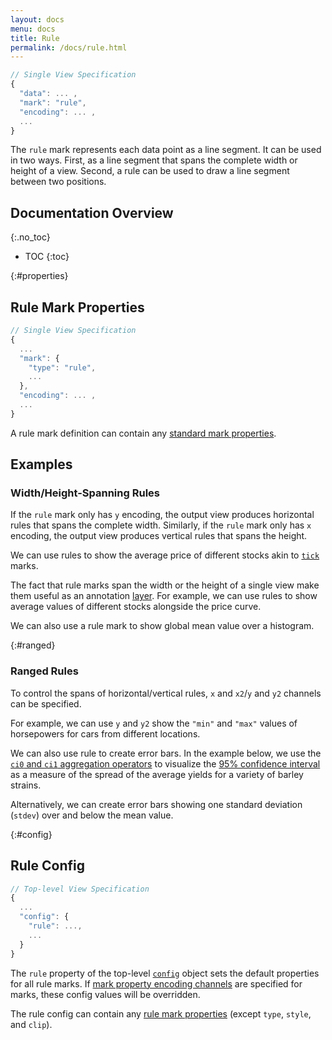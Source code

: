 ```yaml
---
layout: docs
menu: docs
title: Rule
permalink: /docs/rule.html
---
```


```js
// Single View Specification
{
  "data": ... ,
  "mark": "rule",
  "encoding": ... ,
  ...
}
```

The `rule` mark represents each data point as a line segment. It can be used in two ways. First, as a line segment that spans the complete width or height of a view. Second, a rule can be used to draw a line segment between two positions.

<!-- prettier-ignore-start -->

## Documentation Overview

{:.no_toc}

- TOC {:toc}
  <!-- prettier-ignore-end -->

{:#properties}

## Rule Mark Properties

```js
// Single View Specification
{
  ...
  "mark": {
    "type": "rule",
    ...
  },
  "encoding": ... ,
  ...
}
```

A rule mark definition can contain any [standard mark properties](mark.html#mark-def).

## Examples

### Width/Height-Spanning Rules

If the `rule` mark only has `y` encoding, the output view produces horizontal rules that spans the complete width. Similarly, if the `rule` mark only has `x` encoding, the output view produces vertical rules that spans the height.

We can use rules to show the average price of different stocks akin to [`tick`](tick.html) marks.

<span class="vl-example" data-name="rule_color_mean"></span>

The fact that rule marks span the width or the height of a single view make them useful as an annotation [layer](layer.html). For example, we can use rules to show average values of different stocks alongside the price curve.

<span class="vl-example" data-name="layer_line_color_rule"></span>

We can also use a rule mark to show global mean value over a histogram.

<span class="vl-example" data-name="layer_histogram_global_mean"></span>

{:#ranged}

### Ranged Rules

To control the spans of horizontal/vertical rules, `x` and `x2`/`y` and `y2` channels can be specified.

For example, we can use `y` and `y2` show the `"min"` and `"max"` values of horsepowers for cars from different locations.

<span class="vl-example" data-name="rule_extent"></span>

We can also use rule to create error bars. In the example below, we use the [`ci0` and `ci1` aggregation operators](aggregate.html#ops) to visualize the [95% confidence interval](https://en.wikipedia.org/wiki/Confidence_interval) as a measure of the spread of the average yields for a variety of barley strains.

<span class="vl-example" data-name="layer_error_bars"></span>

Alternatively, we can create error bars showing one standard deviation (`stdev`) over and below the mean value.

<span class="vl-example" data-name="layer_error_bars_dev"></span>

{:#config}

## Rule Config

```js
// Top-level View Specification
{
  ...
  "config": {
    "rule": ...,
    ...
  }
}
```

The `rule` property of the top-level [`config`](config.html) object sets the default properties for all rule marks. If [mark property encoding channels](encoding.html#mark-prop) are specified for marks, these config values will be overridden.

The rule config can contain any [rule mark properties](#properties) (except `type`, `style`, and `clip`).
